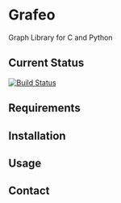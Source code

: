 # Grafeo

Graph Library for C and Python

## Current Status

[![Build Status](https://travis-ci.org/grafeo/grafeo.svg)](https://travis-ci.org/grafeo/grafeo)

## Requirements

## Installation 

## Usage

## Contact
